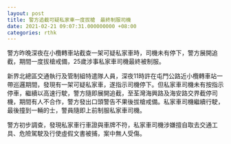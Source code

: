 ```yaml
---
layout: post
title: 警方追截可疑私家車一度拔槍　最終制服司機
date: 2021-02-21 09:07:31.000000000 +08:00
categories: rthk
---
```


警方昨晚深夜在小欖轉車站截查一架可疑私家車時，司機未有停下，警方展開追截，期間一度拔槍戒備，25歲涉事私家車司機最終被制服。

新界北總區交通執行及管制組特遣隊人員，深夜11時許在屯門公路近小欖轉車站一帶巡邏期間，發現有一架可疑私家車，遂指示司機停下。但私家車司機未有按指示停車，繼續以高速行駛，警方隨即展開追截，至荃灣海興路及海安路交界截停司機，期間有人不合作，警方發出口頭警告不果後拔槍戒備。私家車司機繼續行駛，最後撞到一輛的士，警員隨即上前制服私家車司機。

警方初步調查，發現私家車行車證與車牌不符，私家車司機涉嫌擅自取去交通工具、危險駕駛及行使虛假文書被捕，案中無人受傷。
